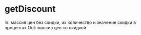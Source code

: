 # getDiscount
In: массив цен без скидки, их количество и значение скидки в процентах
Out: массив цен со скидкой
